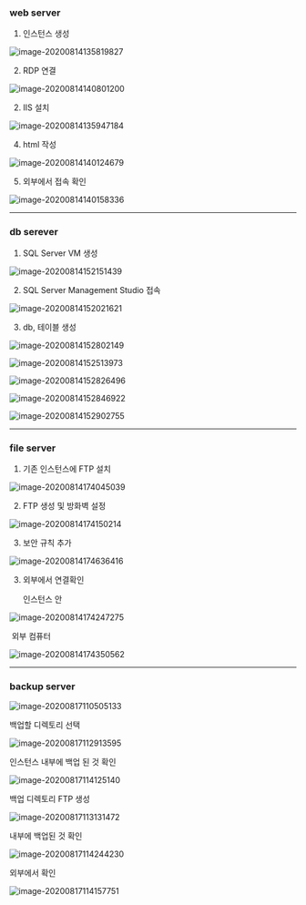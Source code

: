 ### web server

1. 인스턴스 생성

![image-20200814135819827](200814_azure_project.assets/image-20200814135819827.png)

2. RDP 연결

![image-20200814140801200](200814_azure_project.assets/image-20200814140801200.png)

2. IIS 설치

![image-20200814135947184](200814_azure_project.assets/image-20200814135947184.png)

4. html 작성

![image-20200814140124679](200814_azure_project.assets/image-20200814140124679.png)

5. 외부에서 접속 확인

![image-20200814140158336](200814_azure_project.assets/image-20200814140158336.png)

---

### db serever

1. SQL Server VM 생성

![image-20200814152151439](200814_azure_project.assets/image-20200814152151439.png)

2. SQL Server Management Studio 접속

![image-20200814152021621](200814_azure_project.assets/image-20200814152021621.png)

3. db, 테이블 생성

![image-20200814152802149](200814_azure_project.assets/image-20200814152802149.png)

![image-20200814152513973](200814_azure_project.assets/image-20200814152513973.png)

![image-20200814152826496](200814_azure_project.assets/image-20200814152826496.png)

![image-20200814152846922](200814_azure_project.assets/image-20200814152846922.png)

![image-20200814152902755](200814_azure_project.assets/image-20200814152902755.png)

---

### file server

1. 기존 인스턴스에 FTP 설치

![image-20200814174045039](200814_azure_project.assets/image-20200814174045039.png)

2. FTP 생성 및 방화벽 설정

![image-20200814174150214](200814_azure_project.assets/image-20200814174150214.png)

3. 보안 규칙 추가

![image-20200814174636416](200814_azure_project.assets/image-20200814174636416.png)

3. 외부에서 연결확인

   인스턴스 안

![image-20200814174247275](200814_azure_project.assets/image-20200814174247275.png)

​	외부 컴퓨터

![image-20200814174350562](200814_azure_project.assets/image-20200814174350562.png)

---

### backup server

![image-20200817110505133](200814_azure_project.assets/image-20200817110505133.png)

백업할 디렉토리 선택

![image-20200817112913595](200814_azure_project.assets/image-20200817112913595.png)

인스턴스 내부에 백업 된 것 확인

![image-20200817114125140](200814_azure_project.assets/image-20200817114125140.png)

백업 디렉토리 FTP 생성

![image-20200817113131472](200814_azure_project.assets/image-20200817113131472.png)

내부에 백업된 것 확인

![image-20200817114244230](200814_azure_project.assets/image-20200817114244230.png)

외부에서 확인

![image-20200817114157751](200814_azure_project.assets/image-20200817114157751.png)